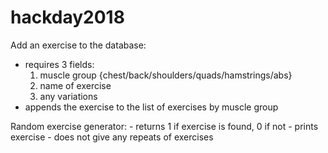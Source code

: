 # hackday2018

Add an exercise to the database:
  - requires 3 fields:
      1. muscle group {chest/back/shoulders/quads/hamstrings/abs}
      2. name of exercise
      3. any variations
  - appends the exercise to the list of exercises by muscle group

Random exercise generator:
    - returns 1 if exercise is found, 0 if not
    - prints exercise
    - does not give any repeats of exercises
